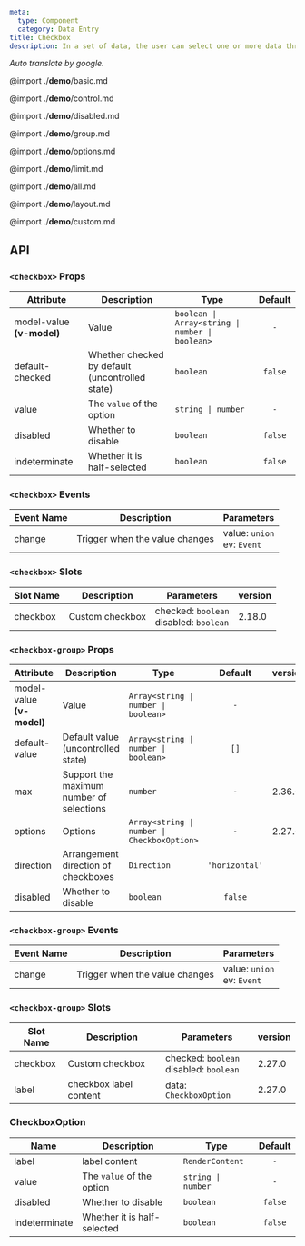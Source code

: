 ```yaml
meta:
  type: Component
  category: Data Entry
title: Checkbox
description: In a set of data, the user can select one or more data through the check box.
```

*Auto translate by google.*

@import ./__demo__/basic.md

@import ./__demo__/control.md

@import ./__demo__/disabled.md

@import ./__demo__/group.md

@import ./__demo__/options.md

@import ./__demo__/limit.md

@import ./__demo__/all.md

@import ./__demo__/layout.md

@import ./__demo__/custom.md

## API


### `<checkbox>` Props

|Attribute|Description|Type|Default|
|---|---|---|:---:|
|model-value **(v-model)**|Value|`boolean \| Array<string \| number \| boolean>`|`-`|
|default-checked|Whether checked by default (uncontrolled state)|`boolean`|`false`|
|value|The `value` of the option|`string \| number`|`-`|
|disabled|Whether to disable|`boolean`|`false`|
|indeterminate|Whether it is half-selected|`boolean`|`false`|
### `<checkbox>` Events

|Event Name|Description|Parameters|
|---|---|---|
|change|Trigger when the value changes|value: `union`<br>ev: `Event`|
### `<checkbox>` Slots

|Slot Name|Description|Parameters|version|
|---|---|---|:---|
|checkbox|Custom checkbox|checked: `boolean`<br>disabled: `boolean`|2.18.0|




### `<checkbox-group>` Props

|Attribute|Description|Type|Default|version|
|---|---|---|:---:|:---|
|model-value **(v-model)**|Value|`Array<string \| number \| boolean>`|`-`||
|default-value|Default value (uncontrolled state)|`Array<string \| number \| boolean>`|`[]`||
|max|Support the maximum number of selections|`number`|`-`|2.36.0|
|options|Options|`Array<string \| number \| CheckboxOption>`|`-`|2.27.0|
|direction|Arrangement direction of checkboxes|`Direction`|`'horizontal'`||
|disabled|Whether to disable|`boolean`|`false`||
### `<checkbox-group>` Events

|Event Name|Description|Parameters|
|---|---|---|
|change|Trigger when the value changes|value: `union`<br>ev: `Event`|
### `<checkbox-group>` Slots

|Slot Name|Description|Parameters|version|
|---|---|---|:---|
|checkbox|Custom checkbox|checked: `boolean`<br>disabled: `boolean`|2.27.0|
|label|checkbox label content|data: `CheckboxOption`|2.27.0|




### CheckboxOption

|Name|Description|Type|Default|
|---|---|---|:---:|
|label|label content|`RenderContent`|`-`|
|value|The `value` of the option|`string \| number`|`-`|
|disabled|Whether to disable|`boolean`|`false`|
|indeterminate|Whether it is half-selected|`boolean`|`false`|


